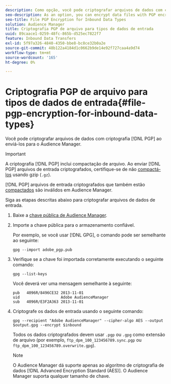```yaml
---
description: Como opção, você pode criptografar arquivos de dados com criptografia PGP ao enviá-los para o Audience Manager.
seo-description: As an option, you can encrypt data files with PGP encryption when sending them to Audience Manager.
seo-title: File PGP Encryption for Inbound Data Types
solution: Audience Manager
title: Criptografia PGP de arquivo para tipos de dados de entrada
uuid: 89caace1-0259-48fc-865b-d525ec7822f7
feature: Inbound Data Transfers
exl-id: 5f97a326-4840-4350-bbe8-bc8ce32b0a2e
source-git-commit: 48b122a4184d1c0662b9de14e92f727caa4a9d74
workflow-type: tm+mt
source-wordcount: '165'
ht-degree: 0%

---
```


# Criptografia PGP de arquivo para tipos de dados de entrada{#file-pgp-encryption-for-inbound-data-types}

Você pode criptografar arquivos de dados com criptografia [!DNL PGP] ao enviá-los para o Audience Manager.

<!-- c_encryption.xml -->

>[!IMPORTANT]
>
>A criptografia [!DNL PGP] inclui compactação de arquivo. Ao enviar [!DNL PGP] arquivos de entrada criptografados, certifique-se de não [compactá-los](../../../integration/sending-audience-data/batch-data-transfer-explained/inbound-file-compression.md) usando gzip (`.gz`).
>
>[!DNL PGP] arquivos de entrada criptografados que também estão [compactados](../../../integration/sending-audience-data/batch-data-transfer-explained/inbound-file-compression.md) são inválidos em Audience Manager.

Siga as etapas descritas abaixo para criptografar arquivos de dados de entrada.

1. Baixe a [chave pública de Audience Manager](./assets/adobe_pgp.pub).
2. Importe a chave pública para o armazenamento confiável.

   Por exemplo, se você usar [!DNL GPG], o comando pode ser semelhante ao seguinte:

   `gpg --import adobe_pgp.pub`

3. Verifique se a chave foi importada corretamente executando o seguinte comando:

   `gpg --list-keys`

   Você deverá ver uma mensagem semelhante à seguinte:

   ```
   pub   4096R/8496CE32 2013-11-01
   uid                  Adobe AudienceManager
   sub   4096R/E3F2A363 2013-11-01
   ```

4. Criptografe os dados de entrada usando o seguinte comando:

   `gpg --recipient "Adobe AudienceManager" --cipher-algo AES --output $output.gpg --encrypt $inbound`

   Todos os dados criptografados devem usar `.pgp` ou `.gpg` como extensão de arquivo (por exemplo, `ftp_dpm_100_123456789.sync.pgp` ou `ftp_dpm_100_123456789.overwrite.gpg`).

   >[!NOTE]
   >
   >O Audience Manager dá suporte apenas ao algoritmo de criptografia de dados [!DNL Advanced Encryption Standard (AES)]. O Audience Manager suporta qualquer tamanho de chave.
